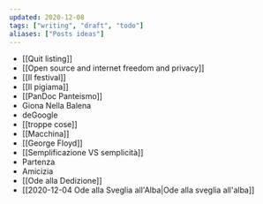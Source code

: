 ```yaml
---
updated: 2020-12-08
tags: ["writing", "draft", "todo"]
aliases: ["Posts ideas"]
---
```

- [[Quit listing]]
- [[Open source and internet freedom and privacy]]
- [[Il festival]]
- [[Il pigiama]]
- [[PanDoc Panteismo]]
- Giona Nella Balena
- deGoogle
- [[troppe cose]]
- [[Macchina]]
- [[George Floyd]]
- [[Semplificazione VS semplicità]]
- Partenza
- Amicizia
- [[Ode alla Dedizione]]
- [[2020-12-04 Ode alla Sveglia all'Alba|Ode alla sveglia all'alba]]